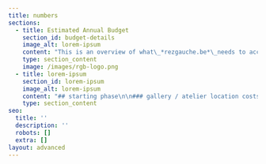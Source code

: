 ```yaml
---
title: numbers
sections:
  - title: Estimated Annual Budget
    section_id: budget-details
    image_alt: lorem-ipsum
    content: "This is an overview of what\_*rezgauche.be*\_needs to account for to develop its: location, employment, materials.\nBenefits are shared, the [*roadmap*](/about#roadmap) contains an outlook on how to realise the project in time.\n\n**\n"
    type: section_content
    image: /images/rgb-logo.png
  - title: lorem-ipsum
    section_id: lorem-ipsum
    image_alt: lorem-ipsum
    content: "## starting phase\n\n### gallery / atelier location costs\n\n*   monthly 655 € :\n    rent + water = 465\_\n    electricity = 150\_\n    internet = 40\n\n(subtotal annual costs 7860 + 10% variables / opencollective fiscal host fee)\n\n*   annual total cost of the space is\n    *approximately 8646 €*\_\n*   minimum location costs, estimated at *167 euro per week*\n\n## development phase\n\n### artist in residency\n\n1-3 weeks per month\n\n*   artist wage 549 € / week \\*\n\n*   materials 500 € / residency\n\n*   estimated costs of residency program:\n    per week: 1940 (employment + materials)\n\n*   estimated annual total cost of Artist in Residency program:\n\n    36 weeks per year(location/employment/materials)\n    with only one week residencies: 75 852\n    with only two weeks residencies: 66 852\n    with only three weeks residencies: 63 852\n\n    with combined durations, exclusive accommodation,\n    estimated annual average total cost: 68 852\n\n    accommodation rental estimated: 670 month (1-2 persons)\n    36 weeks estimated costs: 6030\n\n    *A.i.R*\_total annual cost:\n    *approximately 74 882 €*\n\n\\* artist employment through Smart Activity\nPC 304\n17,97 € bruto hour wage\n719 € bruto wage / week (40 hours)\ninvoice for services provided by artist = 1440 (inclusive 21% VAT + 6,5% admin fee)\nSmart Activity wage budget = 1129\nSocial Security / insurances / taxes = 461\nArtist bruto vacation prime = 119\nArtist netto wage = 549\n\n### activities\n\n#### *A.R.*\_(5days)\n\nestimated fee per artist:\n1440 invoiced\nnetto wage = 549 €\n\n5 weeks per year with\nin total 20 participants:\nannual estimated cost\n(835 location + fees)\n\n*approximately 29635 €*\n\n#### *S.W.E.A.T.*\_(5days)\n\nestimated fee per artist:\n1440 invoiced\nnetto wage = 549 €\n\n3 weeks per year with\nin total 9 participants:\nannual estimated cost\n(501 location + fees)\n\n*approximately 13461 €*\n\n### Estimate annual budget overview\n\n*   starting phase\n\nestimated *annual location costs: 8646 €*\n\n*   development phase\n\n8 weeks of Activities, employing 29 artists: 43096 €\n\n36 weeks of Artist In Residence, employing on average 22 artists: 74 882 €\n\n8 weeks of undefined, other projects, maintenance days, etc: 1336 €\n\n*estimated total annual costs:\_119 314 €*\n"
    type: section_content
seo:
  title: ''
  description: ''
  robots: []
  extra: []
layout: advanced
---
```

